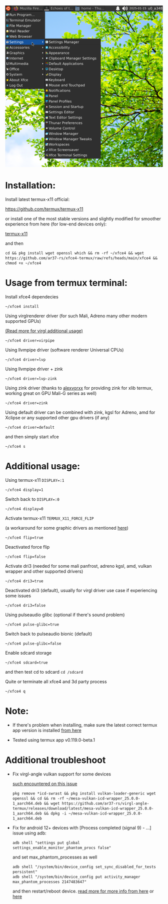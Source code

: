 ![alt_test](image/xfce4.png)

# Installation:

Install latest termux-x11 official:

https://github.com/termux/termux-x11

or install one of the most stable versions and slightly modified for smoother experience from here (for low-end devices only):

[termux-x11](https://github.com/ar37-rs/xfce4-termux/releases/download/Backup/termux-x11-arm64-v8a-debug.zip)

and then
```
cd && pkg install wget openssl which && rm -rf ~/xfce4 && wget https://github.com/ar37-rs/xfce4-termux/raw/refs/heads/main/xfce4 && chmod +x ~/xfce4
```

# Usage from termux terminal:

Install xfce4 dependecies
```
~/xfce4 install
```

Using virglrenderer driver (for such Mali, Adreno many other modern supported GPUs)

[(Read more for virgl additional usage)](https://github.com/ar37-rs/virgl-angle-termux)
```
~/xfce4 driver=virpipe
```

Using llvmpipe driver (software renderer Universal CPUs)
```
~/xfce4 driver=lvp
```

Using llvmpipe driver + zink
```
~/xfce4 driver=lvp-zink
```

Using zink driver (thanks to [alexvorxx](https://github.com/alexvorxx/zink-xlib-termux) for providing zink for xlib termux, working great on GPU Mali-G series as well)
```
~/xfce4 driver=zink
```

Using default driver can be combined with zink, kgsl for Adreno, amd for Xclipse or any supported other gpu drivers (if any)
```
~/xfce4 driver=default
```

and then simply start xfce
```
~/xfce4 s
```

# Additional usage:

Using termux-x11 ```DISPLAY=:1```
```
~/xfce4 display=1
```

Switch back to ```DISPLAY=:0```
```
~/xfce4 display=0
```

Activate termux-x11 ```TERMUX_X11_FORCE_FLIP```

(a workaround for some graphic drivers as mentioned [here](https://github.com/termux/termux-x11/commit/bf70f09f1240fd5491bcbe7a5e7b9bb3d7164c3b))
```
~/xfce4 flip=true
```

Deactivated force flip
```
~/xfce4 flip=false
```

Activate dri3 (needed for some mali panfrost, adreno kgsl, amd, vulkan wrapper and other supported drivers)
```
~/xfce4 dri3=true
```

Deactivated dri3 (default), usually for virgl driver use case if experiencing some issues
```
~/xfce4 dri3=false
```

Using pulseaudio glibc (optional if there's sound problem)
```
~/xfce4 pulse-glibc=true
```

Switch back to pulseaudio bionic (default)
```
~/xfce4 pulse-glibc=false
```

Enable sdcard storage
```
~/xfce4 sdcard=true
```
and then test cd to sdcard ```cd /sdcard```

Quite or terminate all xfce4 and 3d party process
```
~/xfce4 q
```

# Note:
* If there's problem when installing, make sure the latest correct termux app version is installed [from here](https://github.com/termux/termux-app/releases)

* Tested using termux app v0.119.0-beta.1

# Additional troubleshoot
* Fix virgl-angle vulkan support for some devices

   [such encountered on this issue](https://github.com/ar37-rs/virgl-angle-termux/issues/1)
   ```
   pkg remove *icd-swrast && pkg install vulkan-loader-generic wget openssl && cd && rm -rf ~/mesa-vulkan-icd-wrapper_25.0.0-1_aarch64.deb && wget https://github.com/ar37-rs/virgl-angle-termux/releases/download/latest/mesa-vulkan-icd-wrapper_25.0.0-1_aarch64.deb && dpkg -i ~/mesa-vulkan-icd-wrapper_25.0.0-1_aarch64.deb
   ```
   
* Fix for android 12+ devices with [Process completed (signal 9) - ...] issue using adb:
   ```
   adb shell "settings put global settings_enable_monitor_phantom_procs false"
   ```
   and set max_phantom_processes as well
   ```
   adb shell "/system/bin/device_config set_sync_disabled_for_tests persistent"
   adb shell "/system/bin/device_config put activity_manager max_phantom_processes 2147483647"
   ```
   and then restart/reboot device.
   [read more for more info from here](https://ivonblog.com/en-us/posts/fix-termux-signal9-error/) or [here](https://github.com/termux/termux-app/issues/2366)
